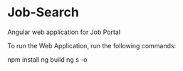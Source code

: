 # Job-Search
Angular web application for Job Portal

To run the Web Application, run the following commands:

npm install
ng build
ng s -o
